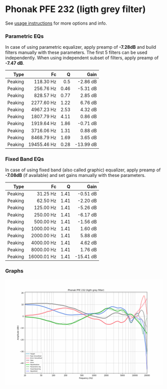 # Phonak PFE 232 (ligth grey filter)
See [usage instructions](https://github.com/jaakkopasanen/AutoEq#usage) for more options and info.

### Parametric EQs
In case of using parametric equalizer, apply preamp of **-7.28dB** and build filters manually
with these parameters. The first 5 filters can be used independently.
When using independent subset of filters, apply preamp of **-7.47 dB**.

| Type    | Fc          |    Q | Gain      |
|--------:|------------:|-----:|----------:|
| Peaking | 118.30 Hz   | 0.5  | -2.86 dB  |
| Peaking | 256.76 Hz   | 0.46 | -5.31 dB  |
| Peaking | 828.57 Hz   | 0.77 | 2.85 dB   |
| Peaking | 2277.60 Hz  | 1.22 | 6.76 dB   |
| Peaking | 4967.23 Hz  | 2.53 | 4.32 dB   |
| Peaking | 1807.79 Hz  | 4.11 | 0.86 dB   |
| Peaking | 1919.64 Hz  | 1.86 | -0.71 dB  |
| Peaking | 3716.06 Hz  | 1.31 | 0.88 dB   |
| Peaking | 8468.79 Hz  | 1.69 | 3.65 dB   |
| Peaking | 19455.46 Hz | 0.28 | -13.99 dB |

### Fixed Band EQs
In case of using fixed band (also called graphic) equalizer, apply preamp of **-7.08dB**
(if available) and set gains manually with these parameters.

| Type    | Fc          |    Q | Gain      |
|--------:|------------:|-----:|----------:|
| Peaking | 31.25 Hz    | 1.41 | -0.51 dB  |
| Peaking | 62.50 Hz    | 1.41 | -2.20 dB  |
| Peaking | 125.00 Hz   | 1.41 | -5.26 dB  |
| Peaking | 250.00 Hz   | 1.41 | -6.17 dB  |
| Peaking | 500.00 Hz   | 1.41 | -1.56 dB  |
| Peaking | 1000.00 Hz  | 1.41 | 1.60 dB   |
| Peaking | 2000.00 Hz  | 1.41 | 5.88 dB   |
| Peaking | 4000.00 Hz  | 1.41 | 4.62 dB   |
| Peaking | 8000.00 Hz  | 1.41 | 1.76 dB   |
| Peaking | 16000.01 Hz | 1.41 | -15.41 dB |

### Graphs
![](./Phonak%20PFE%20232%20(ligth%20grey%20filter).png)